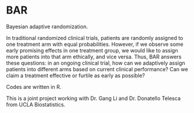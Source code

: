 # BAR
Bayesian adaptive randomization.

In traditional randomized clinical trials, patients are randomly assigned to one treatment arm with equal probabilities. However, if we observe some early promising effects in one treatment group, we would like to assign more patients into that arm ethically, and vice versa. Thus, BAR answers these questions: in an ongoing clinical trial, how can we adaptively assign patients into different arms based on current clinical performance? Can we claim a treatment effective or furtile as early as possible?

Codes are written in R. 

This is a joint project working with Dr. Gang Li and Dr. Donatello Telesca from UCLA Biostatistics. 
